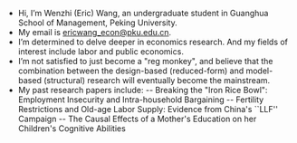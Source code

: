 - Hi, I’m Wenzhi (Eric) Wang, an undergraduate student in Guanghua School of Management, Peking University.
- My email is ericwang_econ@pku.edu.cn.
- I’m determined to delve deeper in economics research. And my fields of interest include labor and public economics.
- I’m not satisfied to just become a "reg monkey", and believe that the combination between the design-based (reduced-form) and model-based (structural) research will eventually become the mainstream.
- My past research papers include:
-- Breaking the "Iron Rice Bowl": Employment Insecurity and Intra-household Bargaining
-- Fertility Restrictions and Old-age Labor Supply: Evidence from China's ``LLF'' Campaign
-- The Causal Effects of a Mother's Education on her Children's Cognitive Abilities

